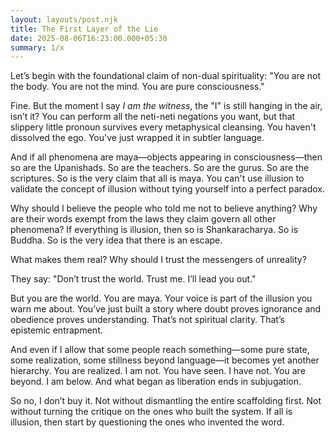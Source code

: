```yaml
---
layout: layouts/post.njk
title: The First Layer of the Lie
date: 2025-08-06T16:23:00.000+05:30
summary: 1/x
---
```

Let’s begin with the foundational claim of non-dual spirituality: "You are not the body. You are not the mind. You are pure consciousness."

Fine. But the moment I say *I am the witness*, the "I" is still hanging in the air, isn’t it? You can perform all the neti-neti negations you want, but that slippery little pronoun survives every metaphysical cleansing. You haven't dissolved the ego. You've just wrapped it in subtler language.

And if all phenomena are maya—objects appearing in consciousness—then so are the Upanishads. So are the teachers. So are the gurus. So are the scriptures. So is the very claim that all is maya. You can't use illusion to validate the concept of illusion without tying yourself into a perfect paradox.

Why should I believe the people who told me not to believe anything? Why are their words exempt from the laws they claim govern all other phenomena? If everything is illusion, then so is Shankaracharya. So is Buddha. So is the very idea that there is an escape.

What makes them real? Why should I trust the messengers of unreality?

They say: "Don’t trust the world. Trust me. I’ll lead you out."

But you are the world. You are maya. Your voice is part of the illusion you warn me about. You’ve just built a story where doubt proves ignorance and obedience proves understanding. That’s not spiritual clarity. That’s epistemic entrapment.

And even if I allow that some people reach something—some pure state, some realization, some stillness beyond language—it becomes yet another hierarchy. You are realized. I am not. You have seen. I have not. You are beyond. I am below. And what began as liberation ends in subjugation.

So no, I don’t buy it. Not without dismantling the entire scaffolding first. Not without turning the critique on the ones who built the system. If all is illusion, then start by questioning the ones who invented the word.
